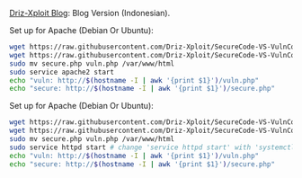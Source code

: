 [Driz-Xploit Blog](https://drizxploit.blogspot.com/2025/02/vuln-code-vs-secure-code-php-1.html): Blog Version (Indonesian).

Set up for Apache (Debian Or Ubuntu):
   ```bash
   wget https://raw.githubusercontent.com/Driz-Xploit/SecureCode-VS-VulnCode/refs/heads/main/PHP/Sanitazing_Input1/secure.php
   wget https://raw.githubusercontent.com/Driz-Xploit/SecureCode-VS-VulnCode/refs/heads/main/PHP/Sanitazing_Input1/vuln.php
   sudo mv secure.php vuln.php /var/www/html
   sudo service apache2 start
   echo "vuln: http://$(hostname -I | awk '{print $1}')/vuln.php"
   echo "secure: http://$(hostname -I | awk '{print $1}')/secure.php"
```


Set up for Apache (Debian Or Ubuntu):
   ```bash
   wget https://raw.githubusercontent.com/Driz-Xploit/SecureCode-VS-VulnCode/refs/heads/main/PHP/Sanitazing_Input1/secure.php
   wget https://raw.githubusercontent.com/Driz-Xploit/SecureCode-VS-VulnCode/refs/heads/main/PHP/Sanitazing_Input1/vuln.php
   sudo mv secure.php vuln.php /var/www/html
   sudo service httpd start # change 'service httpd start' with 'systemctl start httpd' if it doesn't work
   echo "vuln: http://$(hostname -I | awk '{print $1}')/vuln.php"
   echo "secure: http://$(hostname -I | awk '{print $1}')/secure.php"
```

